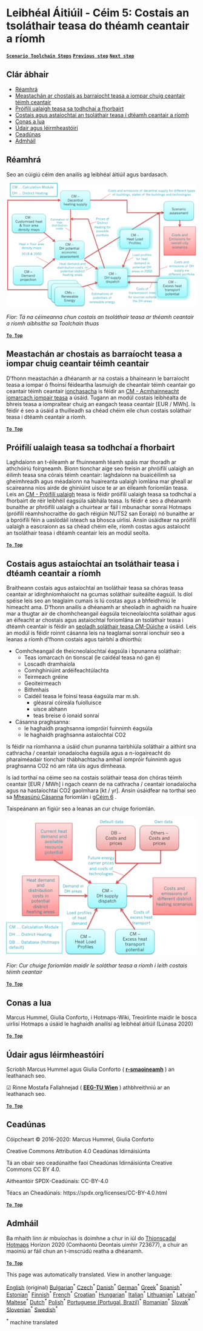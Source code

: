 <h1><a class="anchor" id="local-level---step-5--calculation-of-costs-of-heat-supply-to-district-heating" href="#local-level---step-5--calculation-of-costs-of-heat-supply-to-district-heating"><i class="fa fa-link"></i></a>Leibhéal Áitiúil - Céim 5: Costais an tsoláthair teasa do théamh ceantair a ríomh</h1><p> <a href="guide-local-and-municipal-levels#the-hotmaps-scenario-toolchain-different-steps"><strong><code>Scenario Toolchain Steps</code></strong></a> <a href="step-4-calculation-of-district-heating-distribution-costs"><strong><code>Previous step</code></strong></a> <a href="step-6-assessment-of-scenarios-for-entire-heat-demand-and-supply-for-the-selected-area"><strong><code>Next step</code></strong></a></p><h2><a class="anchor" id="table-of-contents" href="#table-of-contents"><i class="fa fa-link"></i></a> Clár ábhair</h2><ul><li> <a href="#introduction">Réamhrá</a></li><li> <a href="#estimation-of-costs-for-the-transport-of-excess-heat-to-district-heating-areas">Meastachán ar chostais as barraíocht teasa a iompar chuig ceantair téimh ceantair</a></li><li> <a href="#development-of-future-heat-load-profiles">Próifílí ualaigh teasa sa todhchaí a fhorbairt</a></li><li> <a href="#calculation-of-costs-and-emissions-of-heat-supply-in-district-heating">Costais agus astaíochtaí an tsoláthair teasa i dtéamh ceantair a ríomh</a></li><li> <a href="#how-to-cite">Conas a lua</a></li><li> <a href="#authors-and-reviewers">Údair agus léirmheastóirí</a></li><li> <a href="#license">Ceadúnas</a></li><li> <a href="#acknowledgement">Admháil</a></li></ul><h2><a class="anchor" id="introduction" href="#introduction"><i class="fa fa-link"></i></a> Réamhrá</h2><p> Seo an cúigiú céim den anailís ag leibhéal áitiúil agus bardasach.</p><img src="/en/Step-5-Calculation-of-costs-of-heat-supply-to-district-heating/Hotmaps_Local_Toolchain_Step_5final.png"/><p> <em>Fíor: Tá na céimeanna chun costais an tsoláthair teasa ar théamh ceantair a ríomh aibhsithe sa Toolchain thuas</em></p><p><ins> <code><strong><a href="#table-of-contents">To Top</a></strong></code></ins></p><h2><a class="anchor" id="estimation-of-costs-for-the-transport-of-excess-heat-to-district-heating-areas" href="#estimation-of-costs-for-the-transport-of-excess-heat-to-district-heating-areas"><i class="fa fa-link"></i></a> Meastachán ar chostais as barraíocht teasa a iompar chuig ceantair téimh ceantair</h2><p> D’fhonn meastachán a dhéanamh ar na costais a bhaineann le barraíocht teasa a iompar ó fhoinsí féideartha lasmuigh de cheantair téimh ceantair go ceantair téimh ceantair <a href="https://wiki.hotmaps.eu/en/CM-Excess-heat-transport-potential">ionchasacha</a> is féidir an <a href="https://wiki.hotmaps.eu/en/CM-Excess-heat-transport-potential">CM - Acmhainneacht iomarcach iompair teasa</a> a úsáid. Tugann an modúl costais leibhéalta de bhreis teasa a iompraítear chuig an eangach teasa ceantair [EUR / MWh]. Is féidir é seo a úsáid a thuilleadh sa chéad chéim eile chun costais soláthair teasa i dtéamh ceantair a ríomh.</p><p><ins> <code><strong><a href="#table-of-contents">To Top</a></strong></code></ins></p><h2><a class="anchor" id="development-of-future-heat-load-profiles" href="#development-of-future-heat-load-profiles"><i class="fa fa-link"></i></a> Próifílí ualaigh teasa sa todhchaí a fhorbairt</h2><p> Laghdaíonn an t-éileamh ar fhuinneamh téamh spáis mar thoradh ar athchóiriú foirgneamh. Bíonn tionchar aige seo freisin ar phróifílí ualaigh an éilimh teasa sna córais téimh ceantair: laghdaíonn na buaicéilimh sa gheimhreadh agus méadaíonn na huaireanta ualaigh iomlána mar gheall ar scaireanna níos airde de ghiniúint uisce te ar an éileamh foriomlán teasa. Leis an <a href="https://wiki.hotmaps.eu/en/CM-Heat-load-profiles">CM - Próifílí ualaigh</a> teasa is féidir próifílí ualaigh teasa sa todhchaí a fhorbairt de réir leibhéil éagsúla sábhála teasa. Is féidir é seo a dhéanamh bunaithe ar phróifílí ualaigh a chuirtear ar fáil i mbunachar sonraí Hotmaps (próifílí réamhshocraithe do gach réigiún NUTS2 san Eoraip) nó bunaithe ar a bpróifílí féin a uaslódáil isteach sa bhosca uirlisí. Ansin úsáidtear na próifílí ualaigh a eascraíonn as sa chéad chéim eile, ríomh costas agus astaíocht an tsoláthair teasa i dtéamh ceantair leis an modúl seolta.</p><p><ins> <code><strong><a href="#table-of-contents">To Top</a></strong></code></ins></p><h2><a class="anchor" id="calculation-of-costs-and-emissions-of-heat-supply-in-district-heating" href="#calculation-of-costs-and-emissions-of-heat-supply-in-district-heating"><i class="fa fa-link"></i></a> Costais agus astaíochtaí an tsoláthair teasa i dtéamh ceantair a ríomh</h2><p> Braitheann costais agus astaíochtaí an tsoláthair teasa sa chóras teasa ceantair ar idirghníomhaíocht na gcumas soláthair suiteáilte éagsúil. Is díol spéise leis seo an teaglaim cumais is lú costas agus a bhfeidhmiú le himeacht ama. D’fhonn anailís a dhéanamh ar sheoladh in aghaidh na huaire mar a thugtar air de chomhcheangail éagsúla teicneolaíochta soláthair agus an éifeacht ar chostais agus astaíochtaí foriomlána an tsoláthair teasa i dtéamh ceantair is féidir an <a href="https://wiki.hotmaps.eu/en/CM-District-heating-supply-dispatch">seoladh soláthair teasa CM-Dúiche</a> a úsáid. Leis an modúl is féidir roinnt cásanna leis na teaglamaí sonraí ionchuir seo a leanas a ríomh d’fhonn costais agus tairbhí a dhíorthú:</p><ul><li> Comhcheangail de theicneolaíochtaí éagsúla i bpunanna soláthair:<ul><li> Teas iomarcach ón tionscal (le caidéal teasa nó gan é)</li><li> Loscadh dramhaíola</li><li> Comhghiniúint ardéifeachtúlachta</li><li> Teirmeach gréine</li><li> Geoiteirmeach</li><li> Bithmhais</li><li> Caidéil teasa le foinsí teasa éagsúla mar m.sh.<ul><li> gléasraí cóireála fuíolluisce</li><li> uisce abhann</li><li> teas breise ó ionaid sonraí</li></ul></li></ul></li><li> Cásanna praghsanna:<ul><li> le haghaidh praghsanna iompróirí fuinnimh éagsúla</li><li> le haghaidh praghsanna astaíochtaí CO2</li></ul></li></ul><p> Is féidir na ríomhanna a úsáid chun punanna tairbhiúla soláthair a aithint sna cathracha / ceantair ionadaíocha éagsúla agus a n-íogaireacht do pharaiméadair tionchair thábhachtacha amhail iompróir fuinnimh agus praghsanna CO2 nó am ráta úis agus dímheasa.</p><p> Is iad torthaí na céime seo na costais soláthair teasa don chóras téimh ceantair [EUR / MWh] i ngach ceann de na cathracha / ceantair ionadaíocha agus na hastaíochtaí CO2 gaolmhara [kt / yr]. Ansin úsáidfear na torthaí seo sa <a href="https://wiki.hotmaps.eu/en/CM-Scenario-assessment">Mheasúnú Cásanna</a> foriomlán i <a href="https://wiki.hotmaps.eu/en/Step-6-Assessment-of-scenarios-for-entire-heat-demand-and-supply-for-the-selected-area">gCéim 6</a> .</p><p> Taispeánann an figiúr seo a leanas an cur chuige foriomlán.</p><img src="/en/Step-5-Calculation-of-costs-of-heat-supply-to-district-heating/Wiki-local-detailed-Step-5final.png"/><p> <em>Fíor: Cur chuige foriomlán maidir le soláthar teasa a ríomh i leith costais téimh ceantair</em></p><p><ins> <code><strong><a href="#table-of-contents">To Top</a></strong></code></ins></p><h2><a class="anchor" id="how-to-cite" href="#how-to-cite"><i class="fa fa-link"></i></a> Conas a lua</h2><p> Marcus Hummel, Giulia Conforto, i Hotmaps-Wiki, Treoirlínte maidir le bosca uirlisí Hotmaps a úsáid le haghaidh anailísí ag leibhéal áitiúil (Lúnasa 2020)</p><p><ins> <code><strong><a href="#table-of-contents">To Top</a></strong></code></ins></p><h2><a class="anchor" id="authors-and-reviewers" href="#authors-and-reviewers"><i class="fa fa-link"></i></a> Údair agus léirmheastóirí</h2><p> Scríobh Marcus Hummel agus Giulia Conforto ( <strong><a href="https://e-think.ac.at">r-smaoineamh</a></strong> ) an leathanach seo.</p><p> ☑ Rinne Mostafa Fallahnejad ( <strong><a href="https://eeg.tuwien.ac.at/">EEG-TU Wien</a></strong> ) athbhreithniú ar an leathanach seo.</p><p> <a href="#table-of-contents"><strong><code>To Top</code></strong></a></p><h2><a class="anchor" id="license" href="#license"><i class="fa fa-link"></i></a> Ceadúnas</h2><p> Cóipcheart © 2016-2020: Marcus Hummel, Giulia Conforto</p><p> Creative Commons Attribution 4.0 Ceadúnas Idirnáisiúnta</p><p> Tá an obair seo ceadúnaithe faoi Cheadúnas Idirnáisiúnta Creative Commons CC BY 4.0.</p><p> Aitheantóir SPDX-Ceadúnais: CC-BY-4.0</p><p> Téacs an Cheadúnais: https://spdx.org/licenses/CC-BY-4.0.html</p><p> <a href="#table-of-contents"><strong><code>To Top</code></strong></a></p><h2><a class="anchor" id="acknowledgement" href="#acknowledgement"><i class="fa fa-link"></i></a> Admháil</h2><p> Ba mhaith linn ár mbuíochas is doimhne a chur in iúl do <a href="https://www.hotmaps-project.eu">Thionscadal Hotmaps</a> Horizon 2020 (Comhaontú Deontais uimhir 723677), a chuir an maoiniú ar fáil chun an t-imscrúdú reatha a dhéanamh.</p><p><ins> <code><strong><a href="#table-of-contents">To Top</a></strong></code></ins></p>
<!--- THIS IS A SUPER UNIQUE IDENTIFIER -->

This page was automatically translated. View in another language:

[English](../en/Step-5-Calculation-of-costs-of-heat-supply-to-district-heating) (original) [Bulgarian](../bg/Step-5-Calculation-of-costs-of-heat-supply-to-district-heating)<sup>\*</sup> [Czech](../cs/Step-5-Calculation-of-costs-of-heat-supply-to-district-heating)<sup>\*</sup> [Danish](../da/Step-5-Calculation-of-costs-of-heat-supply-to-district-heating)<sup>\*</sup> [German](../de/Step-5-Calculation-of-costs-of-heat-supply-to-district-heating)<sup>\*</sup> [Greek](../el/Step-5-Calculation-of-costs-of-heat-supply-to-district-heating)<sup>\*</sup> [Spanish](../es/Step-5-Calculation-of-costs-of-heat-supply-to-district-heating)<sup>\*</sup> [Estonian](../et/Step-5-Calculation-of-costs-of-heat-supply-to-district-heating)<sup>\*</sup> [Finnish](../fi/Step-5-Calculation-of-costs-of-heat-supply-to-district-heating)<sup>\*</sup> [French](../fr/Step-5-Calculation-of-costs-of-heat-supply-to-district-heating)<sup>\*</sup>  [Croatian](../hr/Step-5-Calculation-of-costs-of-heat-supply-to-district-heating)<sup>\*</sup> [Hungarian](../hu/Step-5-Calculation-of-costs-of-heat-supply-to-district-heating)<sup>\*</sup> [Italian](../it/Step-5-Calculation-of-costs-of-heat-supply-to-district-heating)<sup>\*</sup> [Lithuanian](../lt/Step-5-Calculation-of-costs-of-heat-supply-to-district-heating)<sup>\*</sup> [Latvian](../lv/Step-5-Calculation-of-costs-of-heat-supply-to-district-heating)<sup>\*</sup> [Maltese](../mt/Step-5-Calculation-of-costs-of-heat-supply-to-district-heating)<sup>\*</sup> [Dutch](../nl/Step-5-Calculation-of-costs-of-heat-supply-to-district-heating)<sup>\*</sup> [Polish](../pl/Step-5-Calculation-of-costs-of-heat-supply-to-district-heating)<sup>\*</sup> [Portuguese (Portugal, Brazil)](../pt/Step-5-Calculation-of-costs-of-heat-supply-to-district-heating)<sup>\*</sup> [Romanian](../ro/Step-5-Calculation-of-costs-of-heat-supply-to-district-heating)<sup>\*</sup> [Slovak](../sk/Step-5-Calculation-of-costs-of-heat-supply-to-district-heating)<sup>\*</sup> [Slovenian](../sl/Step-5-Calculation-of-costs-of-heat-supply-to-district-heating)<sup>\*</sup> [Swedish](../sv/Step-5-Calculation-of-costs-of-heat-supply-to-district-heating)<sup>\*</sup> 

<sup>\*</sup> machine translated

